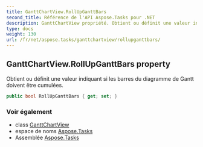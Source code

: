 ```yaml
---
title: GanttChartView.RollUpGanttBars
second_title: Référence de l'API Aspose.Tasks pour .NET
description: GanttChartView propriété. Obtient ou définit une valeur indiquant si les barres du diagramme de Gantt doivent être cumulées.
type: docs
weight: 130
url: /fr/net/aspose.tasks/ganttchartview/rollupganttbars/
---
```

## GanttChartView.RollUpGanttBars property

Obtient ou définit une valeur indiquant si les barres du diagramme de Gantt doivent être cumulées.

```csharp
public bool RollUpGanttBars { get; set; }
```

### Voir également

* class [GanttChartView](../)
* espace de noms [Aspose.Tasks](../../ganttchartview/)
* Assemblée [Aspose.Tasks](../../../)


